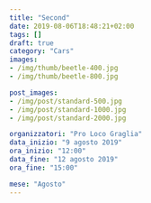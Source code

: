 ```yaml
---
title: "Second"
date: 2019-08-06T18:48:21+02:00
tags: []
draft: true
category: "Cars"
images: 
- /img/thumb/beetle-400.jpg
- /img/thumb/beetle-800.jpg

post_images:
- /img/post/standard-500.jpg
- /img/post/standard-1000.jpg
- /img/post/standard-2000.jpg

organizzatori: "Pro Loco Graglia"
data_inizio: "9 agosto 2019"
ora_inizio: "12:00"
data_fine: "12 agosto 2019"
ora_fine: "15:00"

mese: "Agosto"
---
```


